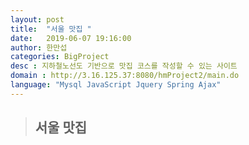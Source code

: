 ```yaml
---
layout: post
title:  "서울 맛집 "
date:   2019-06-07 19:16:00
author: 한만섭
categories: BigProject
desc : 지하철노선도 기반으로 맛집 코스를 작성할 수 있는 사이트
domain : http://3.16.125.37:8080/hmProject2/main.do
language: "Mysql JavaScript Jquery Spring Ajax"
---
```


> ## 서울 맛집
